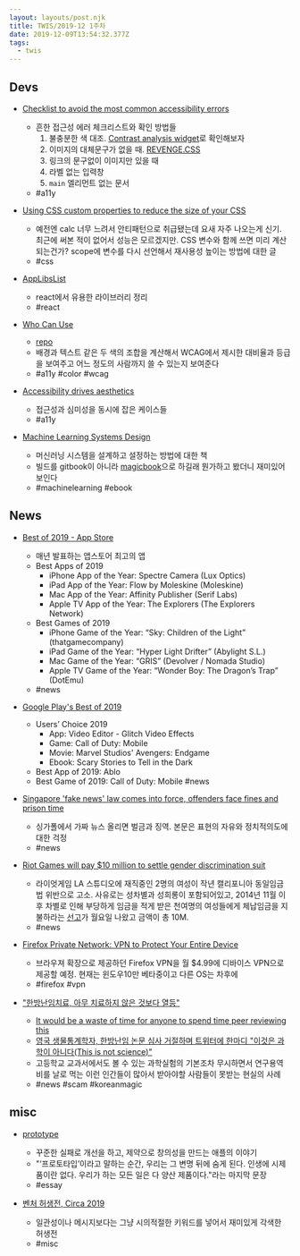 ```yaml
---
layout: layouts/post.njk
title: TWIS/2019-12 1주차
date: 2019-12-09T13:54:32.377Z
tags:
  - twis
---
```



## Devs
- [Checklist to avoid the most common accessibility errors](https://www.brucelawson.co.uk/2019/checklist-to-avoid-the-most-common-accessibility-errors)
	- 흔한 접근성 에러 체크리스트와 확인 방법들
		1. 불충분한 색 대조. [Contrast analysis widget](https://ada.is/contrast-widget)로 확인해보자
		2. 이미지의 대체문구가 없을 때. [REVENGE.CSS](http://heydonworks.com/revenge_css_bookmarklet/)
		3. 링크의 문구없이 이미지만 있을 때
		4. 라벨 없는 입력창
		5. `main` 엘리먼트 없는 문서
	- #a11y

- [Using CSS custom properties to reduce the size of your CSS](https://codyhouse.co/blog/post/using-css-custom-properties-to-reduce-the-size-of-your-css)
	- 예전엔 calc 너무 느려서 안티패턴으로 취급됐는데 요새 자주 나오는게 신기. 최근에 써본 적이 없어서 성능은 모르겠지만. CSS 변수와 함께 쓰면 미리 계산되는건가? scope에 변수를 다시 선언해서 재사용성 높이는 방법에 대한 글
	- #css

- [AppLibsList](https://applibslist.xyz/)
	- react에서 유용한 라이브러리 정리
	- #react

- [Who Can Use](https://whocanuse.com/)
	- [repo](https://github.com/CoreyGinnivan/whocanuse)
	- 배경과 텍스트 같은 두 색의 조합을 계산해서 WCAG에서 제시한 대비율과 등급을 보여주고 어느 정도의 사람까지 쓸 수 있는지 보여준다
	- #a11y #color #wcag

- [Accessibility drives aesthetics](https://uxdesign.cc/accessibility-drives-aesthetics-5aef77b5d2aa)
	- 접근성과 심미성을 동시에 잡은 케이스들
	- #a11y

- [Machine Learning Systems Design](https://github.com/chiphuyen/machine-learning-systems-design)
	- 머신러닝 시스템을 설계하고 설정하는 방법에 대한 책
	- 빌드를 gitbook이 아니라 [magicbook](https://www.npmjs.com/package/magicbook)으로 하길래 뭔가하고 봤더니 재미있어보인다
	- #machinelearning #ebook


## News
- [Best of 2019 - App Store](https://developer.apple.com/app-store/best-of-2019/)
	- 매년 발표하는 앱스토어 최고의 앱
	- Best Apps of 2019
		- iPhone App of the Year: Spectre Camera (Lux Optics)
		- iPad App of the Year: Flow by Moleskine (Moleskine)
		- Mac App of the Year: Affinity Publisher (Serif Labs)
		- Apple TV App of the Year: The Explorers (The Explorers Network)
	- Best Games of 2019
		- iPhone Game of the Year: “Sky: Children of the Light” (thatgamecompany)
		- iPad Game of the Year: “Hyper Light Drifter” (Abylight S.L.)
		- Mac Game of the Year: “GRIS” (Devolver / Nomada Studio)
		- Apple TV Game of the Year: “Wonder Boy: The Dragon’s Trap” (DotEmu)
	- #news

- [Google Play's Best of 2019](https://blog.google/products/google-play/google-plays-best-2019/)
	- Users’ Choice 2019
		- App: Video Editor - Glitch Video Effects
		- Game: Call of Duty: Mobile
		- Movie: Marvel Studios' Avengers: Endgame
		- Ebook: Scary Stories to Tell in the Dark
	- Best App of 2019: Ablo
	- Best Game of 2019: Call of Duty: Mobile
	#news

- [Singapore 'fake news' law comes into force, offenders face fines and prison time](https://edition.cnn.com/2019/10/02/asia/singapore-fake-news-internet-censorship-intl-hnk)
	- 싱가폴에서 가짜 뉴스 올리면 벌금과 징역. 본문은 표현의 자유와 정치적의도에 대한 걱정
	- #news

- [Riot Games will pay $10 million to settle gender discrimination suit](https://www.latimes.com/business/technology/story/2019-12-02/riot-games-gender-discrimination-settlement)
	- 라이엇게임 LA 스튜디오에 재직중인 2명의 여성이 작년 캘리포니아 동일임금법 위반으로 고소. 사유로는 성차별과 성희롱이 포함되어있고, 2014년 11월 이후 차별로 인해 부당하게 임금을 적게 받은 천여명의 여성들에게 체납임금을 지불하라는 [선고](https://www.scribd.com/document/437945571/Settlement-Declaration-Riot-Gender-Discrimination-suit)가 월요일 나왔고 금액이 총 10M.
	- #news

- [Firefox Private Network: VPN to Protect Your Entire Device](https://fpn.firefox.com/vpn)
	- 브라우져 확장으로 제공하던 Firefox VPN을 월 $4.99에 디바이스 VPN으로 제공할 예정. 현재는 윈도우10만 베타중이고 다른 OS는 차후에
	- #firefox #vpn

- ["한방난임치료, 아무 치료하지 않은 것보다 열등"](http://www.doctorsnews.co.kr/news/articleView.html?idxno=132308)
	- [It would be a waste of time for anyone to spend time peer reviewing this](https://twitter.com/jd_wilko/status/1202177779736989698)
	- [영국 생물통계학자, 한방난임 논문 심사 거절하며 트위터에 한마디 "이것은 과학이 아니다(This is not science)"](http://medigatenews.com/news/781600219)
	- 고등학교 교과서에서도 볼 수 있는 과학실험의 기본조차 무시하면서 연구용역비를 날로 먹는 이런 인간들이 많아서 받아야할 사람들이 못받는 현실의 사례
	- #news #scam #koreanmagic


## misc
- [prototype](https://interpiler.com/2019/12/04/prototype/)
	- 꾸준한 실패로 개선을 하고, 제약으로 창의성을 만드는 애플의 이야기
	- "‘프로토타입’이라고 말하는 순간, 우리는 그 변명 뒤에 숨게 된다. 인생에 시제품이란 없다. 우리가 하는 모든 일은 다 양산 제품이다."라는 마지막 문장
	- #essay

- [벤처 허생전, Circa 2019](https://liveandventure.com/2019/12/08/venturehuh/)
	- 일관성이나 메시지보다는 그냥 시의적절한 키워드를 넣어서 재미있게 각색한 허생전
	- #misc

